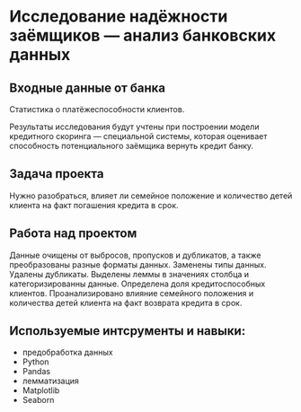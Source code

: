 # Исследование надёжности заёмщиков — анализ банковских данных

## Входные данные от банка 

Cтатистика о платёжеспособности клиентов.

Результаты исследования будут учтены при построении модели кредитного скоринга — специальной системы, которая оценивает способность потенциального заёмщика вернуть кредит банку.

## Задача проекта 

Нужно разобраться, влияет ли семейное положение и количество детей клиента на факт погашения кредита в срок.

## Работа над проектом

Данные очищены от выбросов, пропусков и дубликатов, а также преобразованы разные форматы данных. Заменены типы данных. Удалены дубликаты. Выделены леммы в значениях столбца и категоризированны данные.
Определена доля кредитоспособных клиентов.
Проанализировано влияние семейного положения и количества детей клиента на факт возврата кредита в срок. 

## Используемые интсрументы и навыки:

- предобработка данных
- Python
- Pandas
- лемматизация
- Matplotlib
- Seaborn

